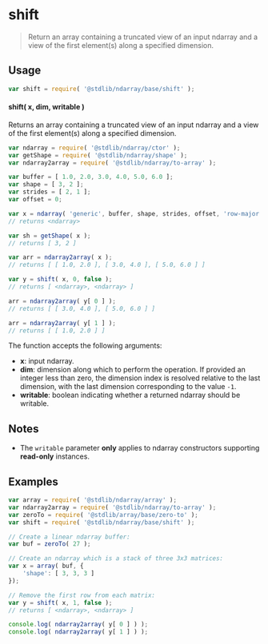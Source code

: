 <!--

@license Apache-2.0

Copyright (c) 2025 The Stdlib Authors.

Licensed under the Apache License, Version 2.0 (the "License");
you may not use this file except in compliance with the License.
You may obtain a copy of the License at

   http://www.apache.org/licenses/LICENSE-2.0

Unless required by applicable law or agreed to in writing, software
distributed under the License is distributed on an "AS IS" BASIS,
WITHOUT WARRANTIES OR CONDITIONS OF ANY KIND, either express or implied.
See the License for the specific language governing permissions and
limitations under the License.

-->

# shift

> Return an array containing a truncated view of an input ndarray and a view of the first element(s) along a specified dimension.

<!-- Section to include introductory text. Make sure to keep an empty line after the intro `section` element and another before the `/section` close. -->

<section class="intro">

</section>

<!-- /.intro -->

<!-- Package usage documentation. -->

<section class="usage">

## Usage

```javascript
var shift = require( '@stdlib/ndarray/base/shift' );
```

#### shift( x, dim, writable )

Returns an array containing a truncated view of an input ndarray and a view of the first element(s) along a specified dimension.

```javascript
var ndarray = require( '@stdlib/ndarray/ctor' );
var getShape = require( '@stdlib/ndarray/shape' );
var ndarray2array = require( '@stdlib/ndarray/to-array' );

var buffer = [ 1.0, 2.0, 3.0, 4.0, 5.0, 6.0 ];
var shape = [ 3, 2 ];
var strides = [ 2, 1 ];
var offset = 0;

var x = ndarray( 'generic', buffer, shape, strides, offset, 'row-major' );
// returns <ndarray>

var sh = getShape( x );
// returns [ 3, 2 ]

var arr = ndarray2array( x );
// returns [ [ 1.0, 2.0 ], [ 3.0, 4.0 ], [ 5.0, 6.0 ] ]

var y = shift( x, 0, false );
// returns [ <ndarray>, <ndarray> ]

arr = ndarray2array( y[ 0 ] );
// returns [ [ 3.0, 4.0 ], [ 5.0, 6.0 ] ]

arr = ndarray2array( y[ 1 ] );
// returns [ [ 1.0, 2.0 ] ]
```

The function accepts the following arguments:

-   **x**: input ndarray.
-   **dim**: dimension along which to perform the operation. If provided an integer less than zero, the dimension index is resolved relative to the last dimension, with the last dimension corresponding to the value `-1`.
-   **writable**: boolean indicating whether a returned ndarray should be writable.

</section>

<!-- /.usage -->

<!-- Package usage notes. Make sure to keep an empty line after the `section` element and another before the `/section` close. -->

<section class="notes">

## Notes

-   The `writable` parameter **only** applies to ndarray constructors supporting **read-only** instances.

</section>

<!-- /.notes -->

<!-- Package usage examples. -->

<section class="examples">

## Examples

<!-- eslint no-undef: "error" -->

```javascript
var array = require( '@stdlib/ndarray/array' );
var ndarray2array = require( '@stdlib/ndarray/to-array' );
var zeroTo = require( '@stdlib/array/base/zero-to' );
var shift = require( '@stdlib/ndarray/base/shift' );

// Create a linear ndarray buffer:
var buf = zeroTo( 27 );

// Create an ndarray which is a stack of three 3x3 matrices:
var x = array( buf, {
    'shape': [ 3, 3, 3 ]
});

// Remove the first row from each matrix:
var y = shift( x, 1, false );
// returns [ <ndarray>, <ndarray> ]

console.log( ndarray2array( y[ 0 ] ) );
console.log( ndarray2array( y[ 1 ] ) );
```

</section>

<!-- /.examples -->

<!-- Section to include cited references. If references are included, add a horizontal rule *before* the section. Make sure to keep an empty line after the `section` element and another before the `/section` close. -->

<section class="references">

</section>

<!-- /.references -->

<!-- Section for related `stdlib` packages. Do not manually edit this section, as it is automatically populated. -->

<section class="related">

</section>

<!-- /.related -->

<!-- Section for all links. Make sure to keep an empty line after the `section` element and another before the `/section` close. -->

<section class="links">

</section>

<!-- /.links -->
